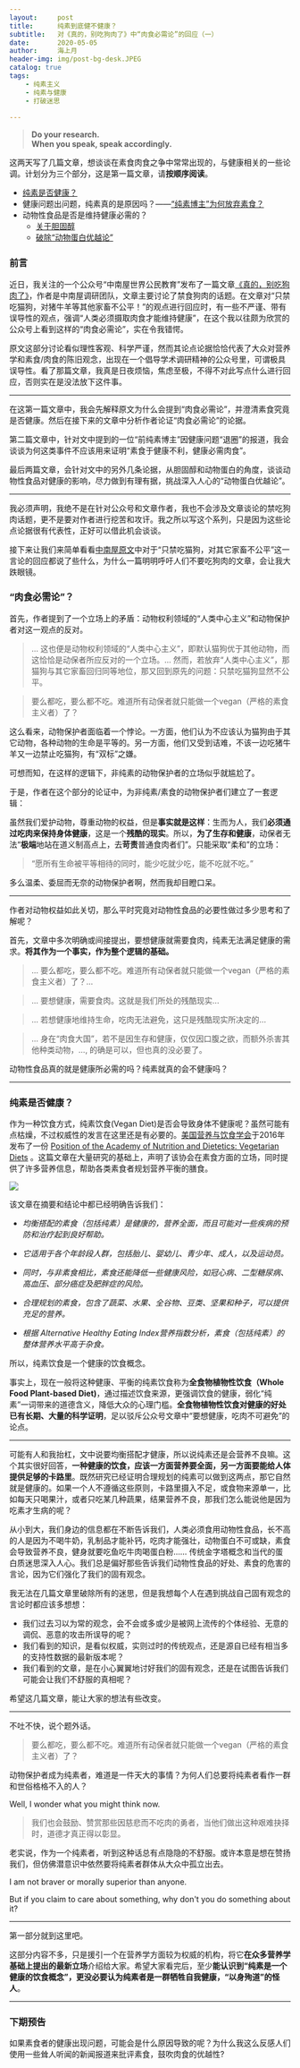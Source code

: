 ```yaml
---
layout:     post
title:      纯素到底健不健康？
subtitle:   对《真的，别吃狗肉了》中“肉食必需论”的回应（一）
date:       2020-05-05
author:     海上月
header-img: img/post-bg-desk.JPEG
catalog: true
tags:
    - 纯素主义 
    - 纯素与健康 
    - 打破迷思
    
---
```

> **Do your research.  
> When you speak, speak accordingly.**

这两天写了几篇文章，想谈谈在素食肉食之争中常常出现的，与健康相关的一些论调。计划分为三个部分，这是第一篇文章，请**按顺序阅读**。

* [纯素是否健康？](https://my-little-republic.github.io/2020/05/05/Post-2-%E5%8A%A8%E7%89%A9%E6%80%A7%E9%A3%9F%E7%89%A9%E7%9C%9F%E7%9A%84%E6%98%AF%E4%BA%BA%E4%BD%93%E5%BF%85%E9%9C%80%E7%9A%84%E5%90%97-%E7%B4%A0%E9%A3%9F%E6%98%AF%E5%90%A6%E5%81%A5%E5%BA%B7/) 
* 健康问题出问题，纯素真的是原因吗？——[“纯素博主”为何放弃素食？](https://my-little-republic.github.io/2020/05/05/Post-3-%E7%BA%AF%E7%B4%A0%E5%8D%9A%E4%B8%BB%E4%B8%BA%E4%BD%95%E6%94%BE%E5%BC%83%E7%B4%A0%E9%A3%9F/)
* 动物性食品是否是维持健康必需的？
	* [关于胆固醇](https://my-little-republic.github.io/2020/05/05/Post-4-%E6%83%B3%E5%81%A5%E5%BA%B7-%E5%BF%85%E5%90%83%E8%82%89-%E8%83%86%E5%9B%BA%E9%86%87%E7%AF%87/)
	* [破除“动物蛋白优越论”](https://my-little-republic.github.io/2020/05/06/Post-5-%E5%8A%A8%E7%89%A9%E8%9B%8B%E7%99%BD%E8%BF%B7%E6%80%9D/)

### 前言

近日，我关注的一个公众号“中南屋世界公民教育”发布了一篇文章[《真的，别吃狗肉了》](https://mp.weixin.qq.com/s/JwU3FhtclQRmaedg5UgDmA)，作者是中南屋调研团队，文章主要讨论了禁食狗肉的话题。在文章对“只禁吃猫狗，对猪牛羊等其他家畜不公平！”的观点进行回应时，有一些不严谨、带有误导性的观点，强调“人类必须摄取肉食才能维持健康”，在这个我以往颇为欣赏的公众号上看到这样的“肉食必需论”，实在令我错愕。

原文这部分讨论看似理性客观、科学严谨，然而其论点论据恰恰代表了大众对营养学和素食/肉食的陈旧观念，出现在一个倡导学术调研精神的公众号里，可谓极具误导性。看了那篇文章，我真是日夜烦恼，焦虑至极，不得不对此写点什么进行回应，否则实在是没法放下这件事。

---

在这第一篇文章中，我会先解释原文为什么会提到“肉食必需论”，并澄清素食究竟是否健康。然后在接下来的文章中分析作者论证“肉食必需论”的论据。

第二篇文章中，针对文中提到的一位“前纯素博主”因健康问题“退圈”的报道，我会谈谈为何这类事件不应该用来证明“素食于健康不利，健康必需肉食”。

最后两篇文章，会针对文中的另外几条论据，从胆固醇和动物蛋白的角度，谈谈动物性食品对健康的影响，尽力做到有理有据，挑战深入人心的“动物蛋白优越论”。

---

我必须声明，我绝不是在针对公众号和文章作者，我也不会涉及文章谈论的禁吃狗肉话题，更不是要对作者进行挖苦和攻讦。我之所以写这个系列，只是因为这些论点论据很有代表性，正好可以借此机会谈谈。

接下来让我们来简单看看[中南屋原文](https://mp.weixin.qq.com/s/JwU3FhtclQRmaedg5UgDmA)中对于“只禁吃猫狗，对其它家畜不公平”这一言论的回应都说了些什么，为什么一篇明明呼吁人们不要吃狗肉的文章，会让我大跌眼镜。

### “肉食必需论”？

首先，作者提到了一个立场上的矛盾：动物权利领域的“人类中心主义”和动物保护者对这一观点的反对。

> ... 这也便是动物权利领域的“人类中心主义”，即默认猫狗优于其他动物，而这恰恰是动保者所应反对的一个立场。... 然而，若放弃“人类中心主义”，那猫狗与其它家畜回归同等地位，那又回到原先的问题：只禁吃猫狗显然不公平。

> 要么都吃，要么都不吃。难道所有动保者就只能做一个vegan（严格的素食主义者）了？

这么看来，动物保护者面临着一个悖论。一方面，他们认为不应该认为猫狗由于其它动物，各种动物的生命是平等的。另一方面，他们又受到诘难，不该一边吃猪牛羊又一边禁止吃猫狗，有“双标”之嫌。

可想而知，在这样的逻辑下，非纯素的动物保护者的立场似乎就尴尬了。

于是，作者在这个部分的论证中，为非纯素/素食的动物保护者们建立了一套逻辑：

虽然我们爱护动物，尊重动物的权益，但是**事实就是这样**：生而为人，我们**必须通过吃肉来保持身体健康**，这是一个**残酷的现实**。所以，**为了生存和健康**，动保者无法“**极端**地站在道义制高点上，去**苛责**普通食肉者们”。只能采取“柔和”的立场：

> “愿所有生命被平等相待的同时，能少吃就少吃，能不吃就不吃。”

多么温柔、委屈而无奈的动物保护者啊，然而我却目瞪口呆。

---

作者对动物权益如此关切，那么平时究竟对动物性食品的必要性做过多少思考和了解呢？

首先，文章中多次明确或间接提出，要想健康就需要食肉，纯素无法满足健康的需求。**将其作为一个事实，作为整个逻辑的基础。**

> ... 要么都吃，要么都不吃。难道所有动保者就只能做一个vegan（严格的素食主义者）了？...  

> ... 要想健康，需要食肉。这就是我们所处的残酷现实...

> ... 若想健康地维持生命，吃肉无法避免，这只是残酷现实所决定的...

> ... 身在“肉食大国”，若不是因生存和健康，仅仅因口腹之欲，而额外杀害其他种类动物，..., 的确是可以，但也真的没必要了。

动物性食品真的就是健康所必需的吗？纯素就真的会不健康吗？

---

### 纯素是否健康？
作为一种饮食方式，纯素饮食(Vegan Diet)是否会导致身体不健康呢？虽然可能有点枯燥，不过权威性的发言在这里还是有必要的。[美国营养与饮食学会](https://www.eatrightpro.org/about-us?_ga=2.79105373.870219660.1588701410-1076467063.1588593389)于2016年发布了一份 [Position of the Academy of Nutrition and Dietetics: Vegetarian Diets](https://www.sciencedirect.com/science/article/pii/S2212267216311923?casa_token=fB7j87TLLAUAAAAA:3MIJgVQQHXWFMbOdTd8mQ9dEV4UQO3AD0_Kxo6J1WvmJ0QkrzeDVqBBbIrhX-yHEy_T-gG9T) 。这篇文章在大量研究的基础上，声明了该协会在素食方面的立场，同时提供了许多营养信息，帮助各类素食者规划营养平衡的膳食。

![](https://tva1.sinaimg.cn/large/007S8ZIlgy1geja76pco7j314a0kwjzy.jpg)

该文章在摘要和结论中都已经明确告诉我们：  

* *均衡搭配的素食（包括纯素）是健康的，营养全面，而且可能对一些疾病的预防和治疗起到良好帮助。*

* *它适用于各个年龄段人群，包括胎儿、婴幼儿、青少年、成人，以及运动员。*

* *同时，与非素食相比，素食还能降低一些健康风险，如冠心病、二型糖尿病、高血压、部分癌症及肥胖症的风险。*

* *合理规划的素食，包含了蔬菜、水果、全谷物、豆类、坚果和种子，可以提供充足的营养。*

* *根据 Alternative Healthy Eating Index营养指数分析，素食（包括纯素）的整体营养水平高于杂食。*

所以，纯素饮食是一个健康的饮食概念。

事实上，现在一般将这种健康、平衡的纯素饮食称为**全食物植物性饮食（Whole Food Plant-based Diet)**，通过描述饮食来源，更强调饮食的健康，弱化“纯素”一词带来的道德含义，降低大众的心理门槛。**全食物植物性饮食对健康的好处已有长期、大量的科学证明**，足以驳斥公众号文章中“要想健康，吃肉不可避免”的论点。

---

可能有人和我抬杠，文中说要均衡搭配才健康，所以说纯素还是会营养不良嘛。这个其实很好回答，**一种健康的饮食，应该一方面营养要全面，另一方面要能给人体提供足够的卡路里**。既然研究已经证明合理规划的纯素可以做到这两点，那它自然就是健康的。如果一个人不遵循这些原则，卡路里摄入不足，或食物来源单一，比如每天只喝果汁，或者只吃某几种蔬果，结果营养不良，那我们怎么能说他是因为吃素才生病的呢？

从小到大，我们身边的信息都在不断告诉我们，人类必须食用动物性食品，长不高的人是因为不喝牛奶，乳制品才能补钙，吃肉才能强壮，动物蛋白不可或缺，素食会导致营养不良，健身就要吃鱼吃牛肉喝蛋白粉…… 传统金字塔概念和当代的蛋白质迷思深入人心。我们总是偏好那些告诉我们动物性食品的好处、素食的危害的言论，因为它们强化了我们的固有观念。

我无法在几篇文章里破除所有的迷思，但是我想每个人在遇到挑战自己固有观念的言论时都应该多想想：

* 我们过去习以为常的观念，会不会或多或少是被网上流传的个体经验、无意的调侃、恶意的攻击所误导的呢？
* 我们看到的知识，是看似权威，实则过时的传统观点，还是源自已经有相当多的支持性数据的最新版本呢？
* 我们看到的文章，是在小心翼翼地讨好我们的固有观念，还是在试图告诉我们可能会让我们不舒服的真相呢？

希望这几篇文章，能让大家的想法有些改变。

---

不吐不快，说个题外话。

> 要么都吃，要么都不吃。难道所有动保者就只能做一个vegan（严格的素食主义者）了？

动物保护者成为纯素者，难道是一件天大的事情？为何人们总要将纯素者看作一群和世俗格格不入的人？

Well, I wonder what you might think now.

> 我们也会鼓励、赞赏那些因慈悲而不吃肉的勇者，当他们做出这种艰难抉择时，道德才真正得以彰显。

老实说，作为一个纯素者，听到这种话总有点隐隐的不舒服。或许本意是想在赞扬我们，但仿佛潜意识中依然要将纯素者群体从大众中孤立出去。

I am not braver or morally superior than anyone. 

But if you claim to care about something, why don't you do something about it?

---
第一部分就到这里吧。

这部分内容不多，只是援引一个在营养学方面较为权威的机构，将它**在众多营养学基础上提出的最新立场**介绍给大家。希望大家看完后，至少**能认识到“纯素是一个健康的饮食概念”，更没必要认为纯素者是一群牺牲自我健康，“以身殉道”的怪人**。

---
### 下期预告

如果素食者的健康出现问题，可能会是什么原因导致的呢？为什么我这么反感人们使用一些耸人听闻的新闻报道来批评素食，鼓吹肉食的优越性?

